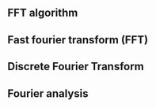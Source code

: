 
## FFT algorithm

## Fast fourier transform (FFT)

## Discrete Fourier Transform

## Fourier analysis



